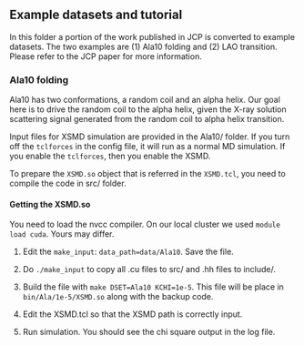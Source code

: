 
## Example datasets and tutorial

In this folder a portion of the work published in JCP is converted to example
datasets. The two examples are (1) Ala10 folding and (2) LAO transition. Please
refer to the JCP paper for more information.

### Ala10 folding 

Ala10 has two conformations, a random coil and an alpha helix. Our goal here is
to drive the random coil to the alpha helix, given the X-ray solution
scattering signal generated from the random coil to alpha helix transition.

Input files for XSMD simulation are provided in the Ala10/ folder.
If you turn off the `tclforces` in the config file, it will run as a normal MD
simulation. If you enable the `tclforces`, then you enable the XSMD.

To prepare the `XSMD.so` object that is referred in the `XSMD.tcl`, you need to
compile the code in src/ folder.

#### Getting the XSMD.so

You need to load the nvcc compiler. On our local cluster we used `module load
cuda`. Yours may differ.

1. Edit the `make_input`: `data_path=data/Ala10`. Save the file.

1. Do `./make_input` to copy all .cu files to src/ and .hh files to include/.

1. Build the file with `make DSET=Ala10 KCHI=1e-5`. This file will be place in
   `bin/Ala/1e-5/XSMD.so` along with the backup code.

1. Edit the XSMD.tcl so that the XSMD path is correctly input.

1. Run simulation. You should see the chi square output in the log file.

